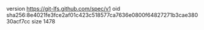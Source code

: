 version https://git-lfs.github.com/spec/v1
oid sha256:8e4021fe3fce2af01c423c518577ca7636e0800f64827271b3cae38030acf7cc
size 1478
